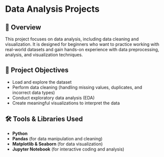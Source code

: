 # Data Analysis Projects

## 📌 Overview

This project focuses on data analysis, including data cleaning and visualization. It is designed for beginners who want to practice working with real-world datasets and gain hands-on experience with data preprocessing, analysis, and visualization techniques.

## 🎯 Project Objectives

- Load and explore the dataset
- Perform data cleaning (handling missing values, duplicates, and incorrect data types)
- Conduct exploratory data analysis (EDA)
- Create meaningful visualizations to interpret the data

## 🛠 Tools & Libraries Used

- **Python**
- **Pandas** (for data manipulation and cleaning)
- **Matplotlib & Seaborn** (for data visualization)
- **Jupyter Notebook** (for interactive coding and analysis)

